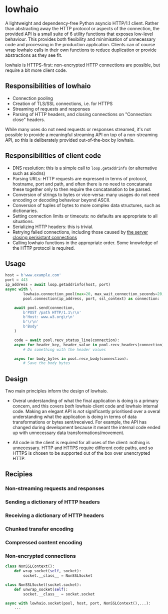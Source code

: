 # lowhaio

A lightweight and dependency-free Python asyncio HTTP/1.1 client. Rather than abstracting away the HTTP protocol or aspects of the connection, the provided API is a small suite of 6 utility functions that exposes low-level behaviour. This provides both flexibility and minimisation of unnecessary code and processing in the production application. Clients can of course wrap lowhaio calls in their own functions to reduce duplication or provide abstractions as they see fit.

lowhaio is HTTPS-first: non-encrypted HTTP connections are possible, but require a bit more client code.


## Responsibilities of lowhaio

- Connection pooling
- Creation of TLS/SSL connections, i.e. for HTTPS
- Streaming of requests and responses
- Parsing of HTTP headers, and closing connections on "Connection: close" headers.

While many uses do not need requests or responses streamed, it's not possible to provide a meaningful streaming API on top of a non-streaming API, so this is deliberately provided out-of-the-box by lowhaio.


## Responsibilities of client code

- DNS resolution: this is a simple call to `loop.getaddrinfo` (or alternative such as aiodns)
- Parsing URLs: HTTP requests are expressed in terms of protocol, hostname, port and path, and often there is no need to concatanate these together only to then require the concatanation to be parsed.
- Conversion of strings to bytes or vice-versa: many usages do not need encoding or decoding behaviour beyond ASCII.
- Conversion of tuples of bytes to more complex data structures, such as dictionaries.
- Setting connection limits or timeouts: no defaults are appropriate to all situations.
- Serializing HTTP headers: this is trivial.
- Retrying failed connections, including those caused by [the server closing perisistant connections](https://www.w3.org/Protocols/rfc2616/rfc2616-sec8.html#sec8.1.4)
- Calling lowhaio functions in the appropriate order. Some knowledge of the HTTP protocol is required.


## Usage

```python
host = b'www.example.com'
port = 443
ip_address = await loop.getaddrinfo(host, port)
async with \
        lowhaio.connection_pool(max=20, max_wait_connection_seconds=20, max_requests_per_connection=20, max_idle_seconds=5, max_wait_send_recv_seconds=10, chunk_bytes=4096) as pool, \
        pool.connection(ip_address, port, ssl_context) as connection:

    await pool.send(connection,
        b'POST /path HTTP/1.1\r\n'
        b'Host: www.w3.org\r\n'
        b'\r\n'
        b'Body'
    )

    code = await pool.recv_status_line(connection):
    async for header_key, header_value in pool.recv_headers(connection):
        # Do something with the header values

    async for body_bytes in pool.recv_body(connection):
        # Save the body bytes
```


## Design

Two main principles inform the design of lowhaio.

- Overal understanding of what the final application is doing is a primary concern, and this covers _both_ lowhaio client code and lowhaio internal code. Making an elegant API is _not_ significantly prioritised over a overal understanding what the application is doing in terms of data transformations or bytes sent/received. For example, the API has changed during development because it meant the internal code ended up with unnecessary data transformations/movement.

- All code in the client is required for all uses of the client: nothing is unnecessary. HTTP and HTTPS require different code paths, and so HTTPS is chosen to be supported out of the box over unencrypted HTTP.


## Recipies

### Non-streaming requests and responses

### Sending a dictionary of HTTP headers

### Receiving a dictionary of HTTP headers

### Chunked transfer encoding

### Compressed content encoding

### Non-encrypted connections

```python
class NonSSLContext():
    def wrap_socket(self, socket):
        socket.__class__ = NonSSLSocket

class NonSSLSocket(socket.socket):
    def unwrap_socket(self):
        socket.__class__ = socket.socket

async with lowhaio.socket(pool, host, port, NonSSLContext(),...):
    ...
```
